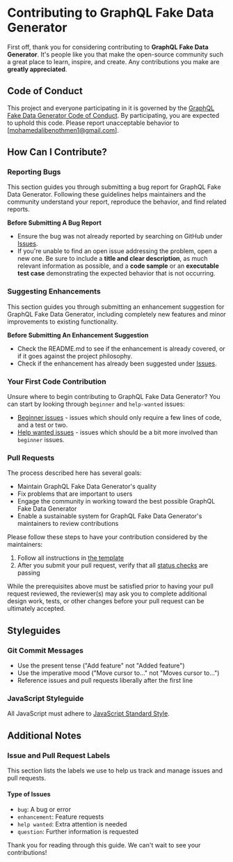 # Contributing to GraphQL Fake Data Generator

First off, thank you for considering contributing to **GraphQL Fake Data Generator**. It's people like you that make the open-source community such a great place to learn, inspire, and create. Any contributions you make are **greatly appreciated**.

## Code of Conduct

This project and everyone participating in it is governed by the [GraphQL Fake Data Generator Code of Conduct](CODE_OF_CONDUCT.md). By participating, you are expected to uphold this code. Please report unacceptable behavior to [mohamedalibenothmen1@gmail.com].

## How Can I Contribute?

### Reporting Bugs

This section guides you through submitting a bug report for GraphQL Fake Data Generator. Following these guidelines helps maintainers and the community understand your report, reproduce the behavior, and find related reports.

**Before Submitting A Bug Report**

- Ensure the bug was not already reported by searching on GitHub under [Issues](https://github.com/MedAli5543/graphql-fake-data-generator/issues).
- If you're unable to find an open issue addressing the problem, open a new one. Be sure to include a **title and clear description**, as much relevant information as possible, and a **code sample** or an **executable test case** demonstrating the expected behavior that is not occurring.

### Suggesting Enhancements

This section guides you through submitting an enhancement suggestion for GraphQL Fake Data Generator, including completely new features and minor improvements to existing functionality.

**Before Submitting An Enhancement Suggestion**

- Check the README.md to see if the enhancement is already covered, or if it goes against the project philosophy.
- Check if the enhancement has already been suggested under [Issues](https://github.com/MedAli5543/graphql-fake-data-generator/issues).

### Your First Code Contribution

Unsure where to begin contributing to GraphQL Fake Data Generator? You can start by looking through `beginner` and `help-wanted` issues:

- [Beginner issues](https://github.com/MedAli5543/graphql-fake-data-generator/labels/beginner) - issues which should only require a few lines of code, and a test or two.
- [Help wanted issues](https://github.com/MedAli5543/graphql-fake-data-generator/labels/help%20wanted) - issues which should be a bit more involved than `beginner` issues.

### Pull Requests

The process described here has several goals:

- Maintain GraphQL Fake Data Generator's quality
- Fix problems that are important to users
- Engage the community in working toward the best possible GraphQL Fake Data Generator
- Enable a sustainable system for GraphQL Fake Data Generator's maintainers to review contributions

Please follow these steps to have your contribution considered by the maintainers:

1. Follow all instructions in [the template](PULL_REQUEST_TEMPLATE.md)
2. After you submit your pull request, verify that all [status checks](https://help.github.com/articles/about-status-checks/) are passing

While the prerequisites above must be satisfied prior to having your pull request reviewed, the reviewer(s) may ask you to complete additional design work, tests, or other changes before your pull request can be ultimately accepted.

## Styleguides

### Git Commit Messages

- Use the present tense ("Add feature" not "Added feature")
- Use the imperative mood ("Move cursor to..." not "Moves cursor to...")
- Reference issues and pull requests liberally after the first line

### JavaScript Styleguide

All JavaScript must adhere to [JavaScript Standard Style](https://standardjs.com/).

## Additional Notes

### Issue and Pull Request Labels

This section lists the labels we use to help us track and manage issues and pull requests.

#### Type of Issues

- `bug`: A bug or error
- `enhancement`: Feature requests
- `help wanted`: Extra attention is needed
- `question`: Further information is requested

Thank you for reading through this guide. We can't wait to see your contributions!
